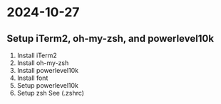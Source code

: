 # 2024-10-27
## Setup iTerm2, oh-my-zsh, and powerlevel10k

1. Install iTerm2
2. Install oh-my-zsh
3. Install powerlevel10k
4. Install font
5. Setup powerlevel10k
6. Setup zsh
    See (.zshrc)
